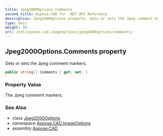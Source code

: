 ```yaml
---
title: Jpeg2000Options.Comments
second_title: Aspose.CAD for .NET API Reference
description: Jpeg2000Options property. Gets or sets the Jpeg comment markers
type: docs
weight: 30
url: /net/aspose.cad.imageoptions/jpeg2000options/comments/
---
```

## Jpeg2000Options.Comments property

Gets or sets the Jpeg comment markers.

```csharp
public string[] Comments { get; set; }
```

### Property Value

The Jpeg comment markers.

### See Also

* class [Jpeg2000Options](../)
* namespace [Aspose.CAD.ImageOptions](../../../aspose.cad.imageoptions/)
* assembly [Aspose.CAD](../../../)


